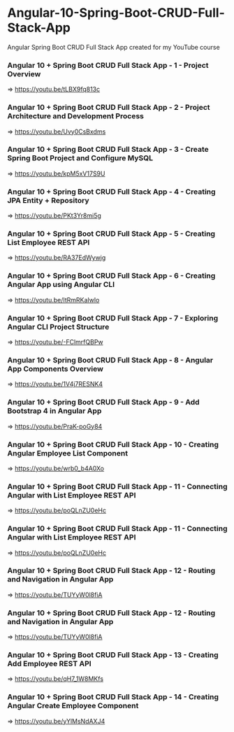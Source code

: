 # Angular-10-Spring-Boot-CRUD-Full-Stack-App
Angular Spring Boot CRUD Full Stack App created for my YouTube course

### Angular 10 + Spring Boot CRUD Full Stack App - 1 - Project Overview
=> https://youtu.be/tLBX9fq813c

### Angular 10 + Spring Boot CRUD Full Stack App - 2 - Project Architecture and Development Process
=> https://youtu.be/Uvy0CsBxdms

### Angular 10 + Spring Boot CRUD Full Stack App - 3 - Create Spring Boot Project and Configure MySQL
=> https://youtu.be/kpM5xV17S9U

### Angular 10 + Spring Boot CRUD Full Stack App - 4 - Creating JPA Entity + Repository
=> https://youtu.be/PKt3Yr8mi5g

### Angular 10 + Spring Boot CRUD Full Stack App - 5 - Creating List Employee REST API
=> https://youtu.be/RA37EdWywjg

### Angular 10 + Spring Boot CRUD Full Stack App - 6 - Creating Angular App using Angular CLI
=> https://youtu.be/ItRmRKaIwlo

### Angular 10 + Spring Boot CRUD Full Stack App - 7 - Exploring Angular CLI Project Structure
=> https://youtu.be/-FClmrfQBPw

### Angular 10 + Spring Boot CRUD Full Stack App - 8 - Angular App Components Overview
=> https://youtu.be/1V4j7RESNK4

### Angular 10 + Spring Boot CRUD Full Stack App - 9 - Add Bootstrap 4 in Angular App
=> https://youtu.be/PraK-poGy84

### Angular 10 + Spring Boot CRUD Full Stack App - 10 - Creating Angular Employee List Component
=> https://youtu.be/wrb0_b4A0Xo

### Angular 10 + Spring Boot CRUD Full Stack App - 11 - Connecting Angular with List Employee REST API
=> https://youtu.be/poQLnZU0eHc

### Angular 10 + Spring Boot CRUD Full Stack App - 11 - Connecting Angular with List Employee REST API
=> https://youtu.be/poQLnZU0eHc

### Angular 10 + Spring Boot CRUD Full Stack App - 12 - Routing and Navigation in Angular App
=> https://youtu.be/TUYyW0l8fiA


### Angular 10 + Spring Boot CRUD Full Stack App - 12 - Routing and Navigation in Angular App
=> https://youtu.be/TUYyW0l8fiA

### Angular 10 + Spring Boot CRUD Full Stack App - 13 - Creating Add Employee REST API
=> https://youtu.be/qH7_1W8MKfs

### Angular 10 + Spring Boot CRUD Full Stack App - 14 - Creating Angular Create Employee Component
=> https://youtu.be/yYlMsNdAXJ4


